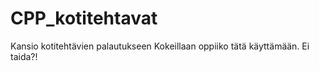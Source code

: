 # CPP_kotitehtavat
Kansio kotitehtävien palautukseen
Kokeillaan oppiiko tätä käyttämään.
Ei taida?!
